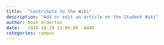 ```yaml
---
title:  "Contribute to the Wiki"
description: "Add or edit an article on the Student Wiki"
author: Noah Alderton
date:   2020-10-28 12:00:00 -0400
categories: campus
---
```



